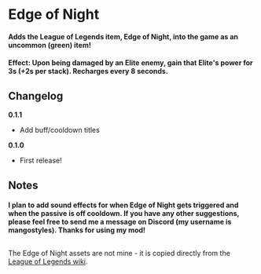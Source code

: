 # Edge of Night

#### Adds the League of Legends item, Edge of Night, into the game as an uncommon (green) item!

#### Effect: Upon being damaged by an Elite enemy, gain that Elite's power for 3s (+2s per stack). Recharges every 8 seconds.

## Changelog

**0.1.1**

* Add buff/cooldown titles

**0.1.0**

* First release!

## Notes
#### I plan to add sound effects for when Edge of Night gets triggered and when the passive is off cooldown. If you have any other suggestions, please feel free to send me a message on Discord (my username is mangostyles). Thanks for using my mod!

##
The Edge of Night assets are not mine - it is copied directly from the [League of Legends wiki](https://leagueoflegends.fandom.com/wiki/Edge_of_Night).